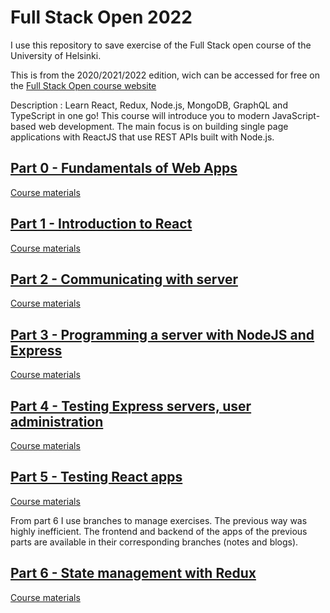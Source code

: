 # Full Stack Open 2022

I use this repository to save exercise of the Full Stack open course of the University of Helsinki.

This is from the 2020/2021/2022 edition, wich can be accessed for free on the [Full Stack Open course website](https://fullstackopen.com/en/)

Description :
Learn React, Redux, Node.js, MongoDB, GraphQL and TypeScript in one go! This course will introduce you to modern JavaScript-based web development. The main focus is on building single page applications with ReactJS that use REST APIs built with Node.js.

## [Part 0 - Fundamentals of Web Apps](./part%200)

[Course materials](https://fullstackopen.com/en/part0)

## [Part 1 - Introduction to React](./part%201)

[Course materials](https://fullstackopen.com/en/part1)

## [Part 2 - Communicating with server](./part%202)

[Course materials](https://fullstackopen.com/en/part2)

## [Part 3 - Programming a server with NodeJS and Express](./part%203)

[Course materials](https://fullstackopen.com/en/part3)

## [Part 4 - Testing Express servers, user administration](./part%204)

[Course materials](https://fullstackopen.com/en/part4)

## [Part 5 - Testing React apps](./part%205)

[Course materials](https://fullstackopen.com/en/part5)

From part 6 I use branches to manage  exercises. The previous way was highly inefficient. The frontend and backend of the apps of the previous parts are available in their corresponding branches (notes and blogs).

## [Part 6 - State management with Redux](./part%206)

[Course materials](https://fullstackopen.com/en/part6)
